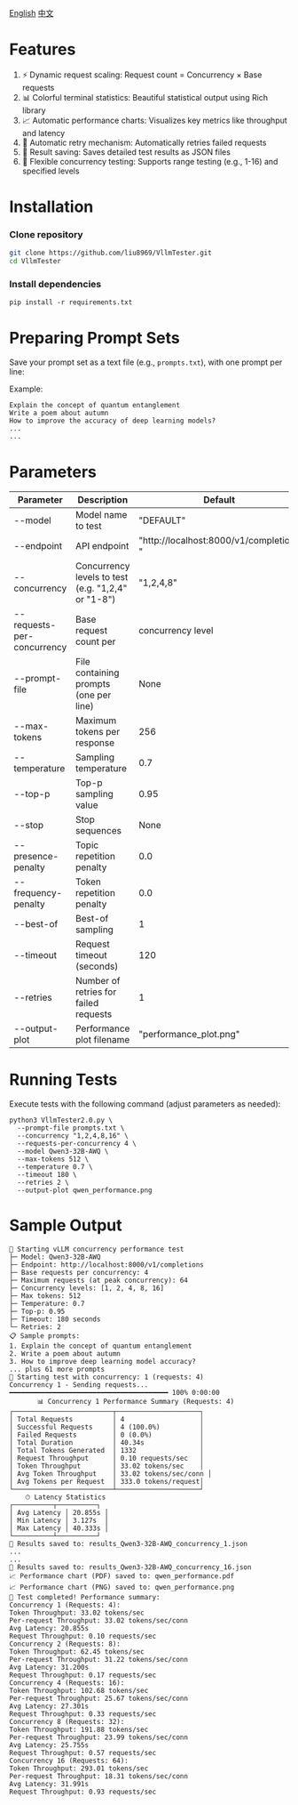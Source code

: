 [English](https://github.com/liu8969/VllmTester/blob/main/README.en.md)
[中文](https://github.com/liu8969/VllmTester/blob/main/README.md)

# Features
1. ⚡ Dynamic request scaling: Request count = Concurrency × Base requests
2. 📊 Colorful terminal statistics: Beautiful statistical output using Rich library
3. 📈 Automatic performance charts: Visualizes key metrics like throughput and latency
4. 🔁 Automatic retry mechanism: Automatically retries failed requests
5. 💾 Result saving: Saves detailed test results as JSON files
6. 🚦 Flexible concurrency testing: Supports range testing (e.g., 1-16) and specified levels

# Installation
### Clone repository
```bash
git clone https://github.com/liu8969/VllmTester.git
cd VllmTester
```
### Install dependencies
    pip install -r requirements.txt

# Preparing Prompt Sets
Save your prompt set as a text file (e.g., `prompts.txt`), with one prompt per line:

Example:
~~~
Explain the concept of quantum entanglement
Write a poem about autumn
How to improve the accuracy of deep learning models?
...
...
~~~

# Parameters
|Parameter|Description|Default|
|-------|-------|-------|
--model|Model name to test|"DEFAULT"|
--endpoint|API endpoint|"http://localhost:8000/v1/completions "|
--concurrency|Concurrency levels to test (e.g. "1,2,4" or "1-8")|"1,2,4,8"
--requests-per-concurrency|Base request count per|concurrency level|10
--prompt-file|File containing prompts (one per line)|None
--max-tokens|Maximum tokens per response|256
--temperature|Sampling temperature|0.7|
--top-p|Top-p sampling value|0.95
--stop|Stop sequences|None
--presence-penalty|Topic repetition penalty|0.0
--frequency-penalty|Token repetition penalty|0.0
--best-of|Best-of sampling|1
--timeout|Request timeout (seconds)|120
--retries|Number of retries for failed requests|1
--output-plot|Performance plot filename|"performance_plot.png"

# Running Tests

Execute tests with the following command (adjust parameters as needed):
~~~
python3 VllmTester2.0.py \
  --prompt-file prompts.txt \
  --concurrency "1,2,4,8,16" \
  --requests-per-concurrency 4 \
  --model Qwen3-32B-AWQ \
  --max-tokens 512 \
  --temperature 0.7 \
  --timeout 180 \
  --retries 2 \
  --output-plot qwen_performance.png
  ~~~
  # Sample Output
  ~~~
 🚀 Starting vLLM concurrency performance test
├─ Model: Qwen3-32B-AWQ
├─ Endpoint: http://localhost:8000/v1/completions
├─ Base requests per concurrency: 4
├─ Maximum requests (at peak concurrency): 64
├─ Concurrency levels: [1, 2, 4, 8, 16]
├─ Max tokens: 512
├─ Temperature: 0.7
├─ Top-p: 0.95
├─ Timeout: 180 seconds
└─ Retries: 2
📋 Sample prompts:
  1. Explain the concept of quantum entanglement
  2. Write a poem about autumn
  3. How to improve deep learning model accuracy?
  ... plus 61 more prompts
🔁 Starting test with concurrency: 1 (requests: 4)
Concurrency 1 - Sending requests... ━━━━━━━━━━━━━━━━━━━━━━━━━━━━━━━━━━━━━━━━ 100% 0:00:00
         📊 Concurrency 1 Performance Summary (Requests: 4)          
┌─────────────────────────┬─────────────────────┐
│ Total Requests          │ 4                   │
│ Successful Requests     │ 4 (100.0%)          │
│ Failed Requests         │ 0 (0.0%)            │
│ Total Duration          │ 40.34s              │
│ Total Tokens Generated  │ 1332                │
│ Request Throughput      │ 0.10 requests/sec   │
│ Token Throughput        │ 33.02 tokens/sec    │
│ Avg Token Throughput    │ 33.02 tokens/sec/conn │
│ Avg Tokens per Request  │ 333.0 tokens/request│
└─────────────────────────┴─────────────────────┘
      ⏱ Latency Statistics       
┌──────────┬──────────┐
│ Avg Latency │ 20.855s │
│ Min Latency │ 3.127s  │
│ Max Latency │ 40.333s │
└──────────┴──────────┘
💾 Results saved to: results_Qwen3-32B-AWQ_concurrency_1.json
...
...
💾 Results saved to: results_Qwen3-32B-AWQ_concurrency_16.json
📈 Performance chart (PDF) saved to: qwen_performance.pdf
📈 Performance chart (PNG) saved to: qwen_performance.png
🎯 Test completed! Performance summary:
Concurrency 1 (Requests: 4):
  Token Throughput: 33.02 tokens/sec
  Per-request Throughput: 33.02 tokens/sec/conn
  Avg Latency: 20.855s
  Request Throughput: 0.10 requests/sec
Concurrency 2 (Requests: 8):
  Token Throughput: 62.45 tokens/sec
  Per-request Throughput: 31.22 tokens/sec/conn
  Avg Latency: 31.200s
  Request Throughput: 0.17 requests/sec
Concurrency 4 (Requests: 16):
  Token Throughput: 102.68 tokens/sec
  Per-request Throughput: 25.67 tokens/sec/conn
  Avg Latency: 27.301s
  Request Throughput: 0.33 requests/sec
Concurrency 8 (Requests: 32):
  Token Throughput: 191.88 tokens/sec
  Per-request Throughput: 23.99 tokens/sec/conn
  Avg Latency: 25.755s
  Request Throughput: 0.57 requests/sec
Concurrency 16 (Requests: 64):
  Token Throughput: 293.01 tokens/sec
  Per-request Throughput: 18.31 tokens/sec/conn
  Avg Latency: 31.991s
  Request Throughput: 0.93 requests/sec
  ~~~